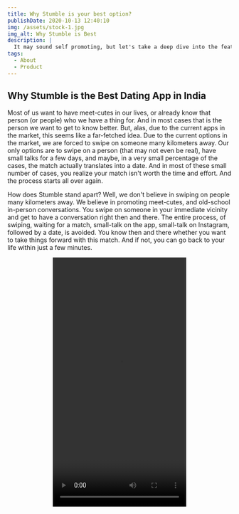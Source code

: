 ```yaml
---
title: Why Stumble is your best option?
publishDate: 2020-10-13 12:40:10
img: /assets/stock-1.jpg
img_alt: Why Stumble is Best
description: |
  It may sound self promoting, but let's take a deep dive into the features that make Stumble the best dating app in India.
tags:
  - About
  - Product
---
```


## Why Stumble is the Best Dating App in India

Most of us want to have meet-cutes in our lives, or already know that person (or people) who we have a thing for. And in most cases that is the person we want to get to know better. But, alas, due to the current apps in the market, this seems like a far-fetched idea. Due to the current options in the market, we are forced to swipe on someone many kilometers away. Our only options are to swipe on a person (that may not even be real), have small talks for a few days, and maybe, in a very small percentage of the cases, the match actually translates into a date. And in most of these small number of cases, you realize your match isn't worth the time and effort. And the process starts all over again.

How does Stumble stand apart? Well, we don't believe in swiping on people many kilometers away. We believe in promoting meet-cutes, and old-school in-person conversations. You swipe on someone in your immediate vicinity and get to have a conversation right then and there. The entire process, of swiping, waiting for a match, small-talk on the app, small-talk on Instagram, followed by a date, is avoided. You know then and there whether you want to take things forward with this match. And if not, you can go back to your life within just a few minutes.

<div align="center">
  <video width="300" height="560" controls>
    <source src="/assets/stumble-demo.mp4" type="video/mp4">
  </video>
</div>


